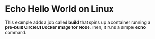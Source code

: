 # Echo Hello World on Linux

This example adds a job called __build__ that spins up a container running a **pre-built CircleCI Docker image for Node**.Then, it runs a simple __echo__ command.

